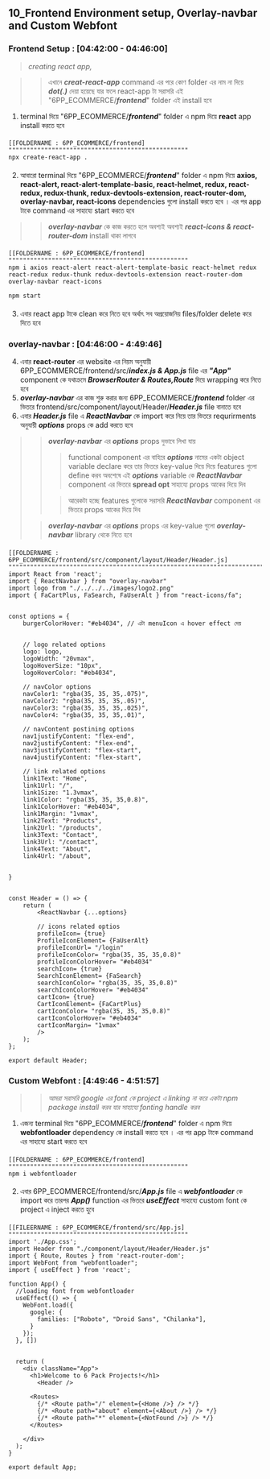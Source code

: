 ## 10_Frontend Environment setup, Overlay-navbar and Custom Webfont

### Frontend Setup : [04:42:00 - 04:46:00]
> _creating react app,_
 

>
>> এখানে **_creat-react-app_** command এর পরে কোণ folder এর নাম না দিয়ে **_dot(.)_** দেয়া হয়েছে যার ফলে react-app টা সরাসরি এই "6PP_ECOMMERCE/**_frontend_**" folder এই install হবে


1. terminal দিয়ে "6PP_ECOMMERCE/**_frontend_**" folder এ npm দিয়ে **react** app install করতে হবে 
####

```http
[[FOLDERNAME : 6PP_ECOMMERCE/frontend]
""""""""""""""""""""""""""""""""""""""""""""""""""
npx create-react-app .
```
####


2. আবারো terminal দিয়ে "6PP_ECOMMERCE/**_frontend_**" folder এ npm দিয়ে **axios, react-alert, react-alert-template-basic, react-helmet, redux, react-redux, redux-thunk, redux-devtools-extension, react-router-dom, overlay-navbar, react-icons** dependencies গুলো install করতে হবে । এর পর app টাকে command এর সাহায্যে start করতে হবে

>
>> **_overlay-navbar_**  কে কাজ করতে হলে অবশ্যই অবশ্যই **_react-icons & react-router-dom_** install থাকা লাগবে 

####
```http
[[FOLDERNAME : 6PP_ECOMMERCE/frontend]
""""""""""""""""""""""""""""""""""""""""""""""""""
npm i axios react-alert react-alert-template-basic react-helmet redux react-redux redux-thunk redux-devtools-extension react-router-dom overlay-navbar react-icons

npm start
```
####


3. এবার react app টাকে clean করে নিতে হবে অর্থাৎ সব অপ্রয়োজনিয় files/folder delete করে দিতে হবে


### overlay-navbar : [04:46:00 - 4:49:46]

4. এবার **react-router** এর website এর নিয়ম অনুযায়ী 6PP_ECOMMERCE/frontend/src/**_index.js & App.js_** file এর **_"App"_** component কে যথাক্রমে **_BrowserRouter & Routes,Route_** দিয়ে wrapping করে নিতে হবে
5. **_overlay-navbar_** এর কাজ শুরু করার জন্য 6PP_ECOMMERCE/**_frontend_** folder এর ভিতরে frontend/src/component/layout/Header/**_Header.js_** file বানাতে হবে
6. এবার **_Header.js_** file এ **_ReactNavbar_** কে import করে নিয়ে তার ভিতরে requrirments অনুযায়ী **_options_** props কে add করতে হবে

>
>> **_overlay-navbar_**  এর **_options_** props দুভাবে লিখা যায়
>>> functional component এর বাহিরে **_options_** নামের একটা object variable declare করে তার ভিতরে key-value দিয়ে দিয়ে features গুলো define করব অবশেষে এই **_options_** variable কে **_ReactNavbar_** component এর ভিতরে **spread opt** সাহায্যে props আকের দিয়ে দিব
>>
>>> আরেকটা হচ্ছে features গুলোকে সরাসরি **_ReactNavbar_** component এর ভিতরে props আকের দিয়ে দিব
>>> 
>
>> **_overlay-navbar_**  এর **_options_** props এর key-value গুলো **_overlay-navbar_** library থেকে নিতে হবে

####
```http
[[FOLDERNAME : 6PP_ECOMMERCE/frontend/src/component/layout/Header/Header.js]
""""""""""""""""""""""""""""""""""""""""""""""""""""""""""""""""""""""""""""
import React from 'react';
import { ReactNavbar } from "overlay-navbar"
import logo from "./../../../images/logo2.png"
import { FaCartPlus, FaSearch, FaUserAlt } from "react-icons/fa";  


const options = {
    burgerColorHover: "#eb4034", // এটা menuIcon এ hover effect দেয়

    
    // logo related options
    logo: logo,
    logoWidth: "20vmax",
    logoHoverSize: "10px",
    logoHoverColor: "#eb4034",

    // navColor options
    navColor1: "rgba(35, 35, 35,.075)",
    navColor2: "rgba(35, 35, 35,.05)",
    navColor3: "rgba(35, 35, 35,.025)",
    navColor4: "rgba(35, 35, 35,.01)",
    
    // navContent postining options
    nav1justifyContent: "flex-end",
    nav2justifyContent: "flex-end",
    nav3justifyContent: "flex-start",
    nav4justifyContent: "flex-start",

    // link related options
    link1Text: "Home",
    link1Url: "/",
    link1Size: "1.3vmax",
    link1Color: "rgba(35, 35, 35,0.8)",
    link1ColorHover: "#eb4034",
    link1Margin: "1vmax",
    link2Text: "Products",
    link2Url: "/products",
    link3Text: "Contact",
    link3Url: "/contact",
    link4Text: "About",
    link4Url: "/about",


}


const Header = () => {
    return (
        <ReactNavbar {...options}
        
        // icons related optios
        profileIcon= {true} 
        ProfileIconElement= {FaUserAlt} 
        profileIconUrl= "/login" 
        profileIconColor= "rgba(35, 35, 35,0.8)"
        profileIconColorHover= "#eb4034"
        searchIcon= {true} 
        SearchIconElement= {FaSearch} 
        searchIconColor= "rgba(35, 35, 35,0.8)"
        searchIconColorHover= "#eb4034"
        cartIcon= {true} 
        CartIconElement= {FaCartPlus} 
        cartIconColor= "rgba(35, 35, 35,0.8)"
        cartIconColorHover= "#eb4034"
        cartIconMargin= "1vmax"
        />
    );
};

export default Header;
```
####


### Custom Webfont : [4:49:46 - 4:51:57]

>
>> _আমরা সরাসরি google এর font কে project এ linking না করে একটা npm package install করব যার সাহায্যে fonting handle করব_


1. এজন্য terminal দিয়ে "6PP_ECOMMERCE/**_frontend_**" folder এ npm দিয়ে **webfontloader** dependency কে install করতে হবে । এর পর app টাকে command এর সাহায্যে start করতে হবে 
####

```http
[[FOLDERNAME : 6PP_ECOMMERCE/frontend]
""""""""""""""""""""""""""""""""""""""""""""""""""
npm i webfontloader
```
####

2. এবার 6PP_ECOMMERCE/frontend/src/**_App.js_** file এ **_webfontloader_** কে import করে তারপর **_App()_** function এর ভিতরে **_useEffect_** সাহায্যে custom font কে project এ inject করতে হুবে
####

```http
[[FILEERNAME : 6PP_ECOMMERCE/frontend/src/App.js]
""""""""""""""""""""""""""""""""""""""""""""""""""
import './App.css';
import Header from "./component/layout/Header/Header.js"
import { Route, Routes } from 'react-router-dom';
import WebFont from "webfontloader";
import { useEffect } from 'react';

function App() {
  //loading font from webfontloader  
  useEffect(() => {
    WebFont.load({
      google: {
        families: ["Roboto", "Droid Sans", "Chilanka"],
      }
    });
  }, [])


  return (
    <div className="App">
      <h1>Welcome to 6 Pack Projects!</h1>
        <Header />

      <Routes>
        {/* <Route path="/" element={<Home />} /> */}
        {/* <Route path="about" element={<About />} /> */}
        {/* <Route path="*" element={<NotFound />} /> */}
      </Routes>

    </div>
  );
}

export default App;

```
####




